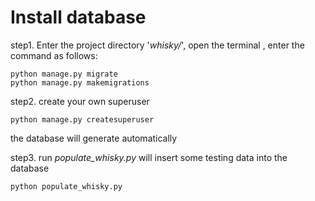 # Install database

step1. Enter the project directory '*whisky/*', open the terminal , enter the command as follows:
```
python manage.py migrate
python manage.py makemigrations
```
step2. create your own superuser
```
python manage.py createsuperuser
```
the database will generate automatically

step3. run *populate_whisky.py* will insert some testing data into the database

```
python populate_whisky.py   
```
